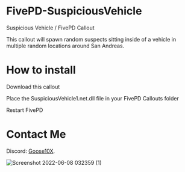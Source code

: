# FivePD-SuspiciousVehicle
Suspicious Vehicle / FivePD Callout

This callout will spawn random suspects sitting inside of a vehicle in multiple random locations around San Andreas.

# How to install
Download this callout

Place the SuspiciousVehicle1.net.dll file in your FivePD Callouts folder

Restart FivePD

# Contact Me
Discord: [Goose10X](https://discord.gg/VKamh4WUV5).
<br>



![Screenshot 2022-06-08 032359 (1)](https://github.com/Goose10X/FivePD-SuspiciousVehicle/assets/116154238/30a24c7a-e445-4bef-9042-b9ab9392aa4a)
